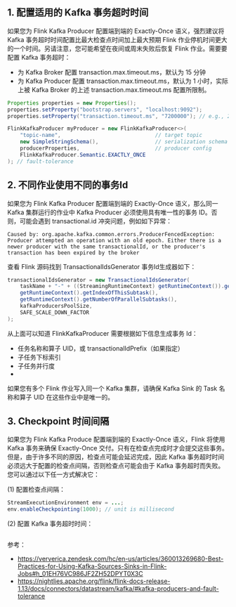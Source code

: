 ## 1. 配置适用的 Kafka 事务超时时间

如果您为 Flink Kafka Producer 配置端到端的 Exactly-Once 语义，强烈建议将 Kafka 事务超时时间配置比最大检查点时间加上最大预期 Flink 作业停机时间更大的一个时间。另请注意，您可能希望在夜间或周末失败后恢复 Flink 作业。需要要配置 Kafka 事务超时：
- 为 Kafka Broker 配置 transaction.max.timeout.ms，默认为 15 分钟
- 为 Kafka Producer 配置 transaction.max.timeout.ms，默认为 1 小时，实际上被 Kafka Broker 的上述 transaction.max.timeout.ms 配置所限制。

```java
Properties properties = new Properties();
properties.setProperty("bootstrap.servers", "localhost:9092");
properties.setProperty("transaction.timeout.ms", "7200000"); // e.g., 2 hours

FlinkKafkaProducer myProducer = new FlinkKafkaProducer<>(
    "topic-name",                              // target topic
    new SimpleStringSchema(),                  // serialization schema
    producerProperties,                        // producer config
    FlinkKafkaProducer.Semantic.EXACTLY_ONCE
); // fault-tolerance
```

## 2. 不同作业使用不同的事务Id

如果您为 Flink Kafka Producer 配置端到端的 Exactly-Once 语义，那么同一 Kafka 集群运行的作业中 Kafka Producer 必须使用具有唯一性的事务 ID。否则，可能会遇到 transactional.id 冲突问题，例如如下异常：
```
Caused by: org.apache.kafka.common.errors.ProducerFencedException: Producer attempted an operation with an old epoch. Either there is a newer producer with the same transactionalId, or the producer's transaction has been expired by the broker
```

查看 Flink 源码找到 TransactionalIdsGenerator 事务Id生成器如下：
```java
transactionalIdsGenerator = new TransactionalIdsGenerator(
    taskName + "-" + ((StreamingRuntimeContext) getRuntimeContext()).getOperatorUniqueID(),
    getRuntimeContext().getIndexOfThisSubtask(),
    getRuntimeContext().getNumberOfParallelSubtasks(),
    kafkaProducersPoolSize,
    SAFE_SCALE_DOWN_FACTOR
);
```
从上面可以知道 FlinkKafkaProducer 需要根据如下信息生成事务 Id：
- 任务名称和算子 UID，或 transactionalIdPrefix（如果指定）
- 子任务下标索引
- 子任务并行度
-

如果您有多个 Flink 作业写入同一个 Kafka 集群，请确保 Kafka Sink 的 Task 名称和算子 UID 在这些作业中是唯一的。

## 3. Checkpoint 时间间隔

如果您为 Flink Kafka Produce 配置端到端的 Exactly-Once 语义，Flink 将使用 Kafka 事务来确保 Exactly-Once 交付。只有在检查点完成时才会提交这些事务。但是，由于许多不同的原因，检查点可能会延迟完成，因此 Kafka 事务超时时间必须远大于配置的检查点间隔，否则检查点可能会由于 Kafka 事务超时而失败。您可以通过以下任一方式解决它：

(1) 配置检查点间隔：
```java
StreamExecutionEnvironment env = ...;
env.enableCheckpointing(1000); // unit is millisecond
```

(2) 配置 Kafka 事务超时时间：
```

```

参考：
- https://ververica.zendesk.com/hc/en-us/articles/360013269680-Best-Practices-for-Using-Kafka-Sources-Sinks-in-Flink-Jobs#h_01EH76VC986JF2ZH52DPYT0X3C
- https://nightlies.apache.org/flink/flink-docs-release-1.13/docs/connectors/datastream/kafka/#kafka-producers-and-fault-tolerance
